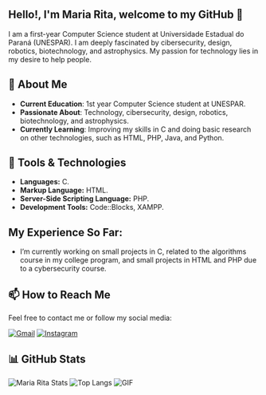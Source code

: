 ## Hello!, I'm Maria Rita, welcome to my GitHub 👋

I am a first-year Computer Science student at Universidade Estadual do Paraná (UNESPAR). I am deeply fascinated by cibersecurity, design, robotics, biotechnology, and astrophysics. My passion for technology lies in my desire to help people.

## 🚀 About Me

- **Current Education**: 1st year Computer Science student at UNESPAR.
- **Passionate About**: Technology, cibersecurity, design, robotics, biotechnology, and astrophysics.
- **Currently Learning**: Improving my skills in C and doing basic research on other technologies, such as HTML, PHP, Java, and Python.

## 🔧 Tools & Technologies

- **Languages:** C.
- **Markup Language:** HTML.
- **Server-Side Scripting Language:** PHP.
- **Development Tools:** Code::Blocks, XAMPP.

## My Experience So Far:
- I’m currently working on small projects in C, related to the algorithms course in my college program, and small projects in HTML and PHP due to a cybersecurity course.

## 📫 How to Reach Me

Feel free to contact me or follow my social media:

[![Gmail](https://img.shields.io/badge/Gmail-D14836?style=for-the-badge&logo=gmail&logoColor=white)](mailto:mariacampana121@gmail.com)
[![Instagram](https://img.shields.io/badge/Instagram-E4405F?style=for-the-badge&logo=instagram&logoColor=white)](https://www.instagram.com/mar.iacampana/)

## 📊 GitHub Stats

![Maria Rita Stats](https://github-readme-stats.vercel.app/api?username=MariaCampanaP&theme=radical&show_icons=true&hide_title=true&hide_border=true&height=200)
![Top Langs](https://github-readme-stats.vercel.app/api/top-langs/?username=MariaCampanaP&theme=radical&layout=donut&hide_border=true&height=200)
![GIF](https://i.imgur.com/VqUlbzd.gif) 
